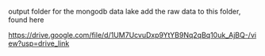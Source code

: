 output folder for the mongodb data lake
add the raw data to this folder, found here

https://drive.google.com/file/d/1UM7UcvuDxp9YtYB9Nq2qBq10uk_AjBQ-/view?usp=drive_link